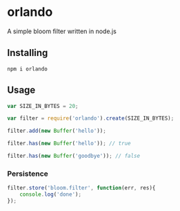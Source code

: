 # orlando
A simple bloom filter written in node.js

## Installing
```
npm i orlando
```

## Usage
```js
var SIZE_IN_BYTES = 20;

var filter = require('orlando').create(SIZE_IN_BYTES);

filter.add(new Buffer('hello'));

filter.has(new Buffer('hello')); // true

filter.has(new Buffer('goodbye')); // false
```

### Persistence
```js
filter.store('bloom.filter', function(err, res){
    console.log('done');
});
```
